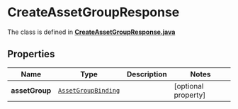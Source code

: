 

# CreateAssetGroupResponse

The class is defined in **[CreateAssetGroupResponse.java](../../src/main/java/org/openapitools/model/CreateAssetGroupResponse.java)**

## Properties

Name | Type | Description | Notes
------------ | ------------- | ------------- | -------------
**assetGroup** | [`AssetGroupBinding`](AssetGroupBinding.md) |  |  [optional property]



